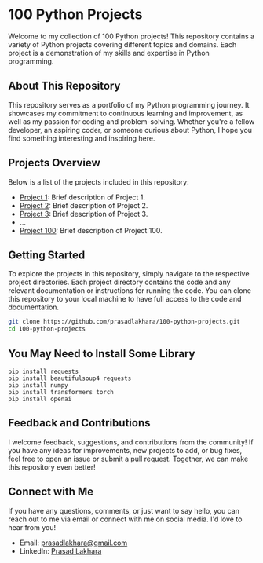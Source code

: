 # 100 Python Projects

Welcome to my collection of 100 Python projects! This repository contains a variety of Python projects covering different topics and domains. Each project is a demonstration of my skills and expertise in Python programming.

## About This Repository

This repository serves as a portfolio of my Python programming journey. It showcases my commitment to continuous learning and improvement, as well as my passion for coding and problem-solving. Whether you're a fellow developer, an aspiring coder, or someone curious about Python, I hope you find something interesting and inspiring here.

## Projects Overview

Below is a list of the projects included in this repository:

- [Project 1](project1/): Brief description of Project 1.
- [Project 2](project2/): Brief description of Project 2.
- [Project 3](project3/): Brief description of Project 3.
- ...
- [Project 100](project100/): Brief description of Project 100.

## Getting Started

To explore the projects in this repository, simply navigate to the respective project directories. Each project directory contains the code and any relevant documentation or instructions for running the code. You can clone this repository to your local machine to have full access to the code and documentation.

```bash
git clone https://github.com/prasadlakhara/100-python-projects.git
cd 100-python-projects
```
## You May Need to Install Some Library

```
pip install requests
pip install beautifulsoup4 requests
pip install numpy
pip install transformers torch
pip install openai
```

## Feedback and Contributions

I welcome feedback, suggestions, and contributions from the community! If you have any ideas for improvements, new projects to add, or bug fixes, feel free to open an issue or submit a pull request. Together, we can make this repository even better!

## Connect with Me

If you have any questions, comments, or just want to say hello, you can reach out to me via email or connect with me on social media. I'd love to hear from you!

- Email: prasadlakhara@gmail.com
- LinkedIn: [Prasad Lakhara](https://www.linkedin.com/in/prasadlakhara/)
